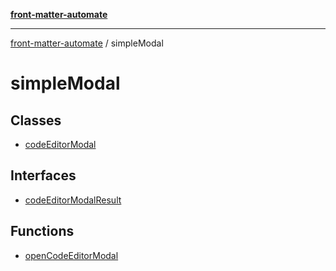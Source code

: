 [**front-matter-automate**](../README.md)

***

[front-matter-automate](../modules.md) / simpleModal

# simpleModal

## Classes

- [codeEditorModal](classes/codeEditorModal.md)

## Interfaces

- [codeEditorModalResult](interfaces/codeEditorModalResult.md)

## Functions

- [openCodeEditorModal](functions/openCodeEditorModal.md)
